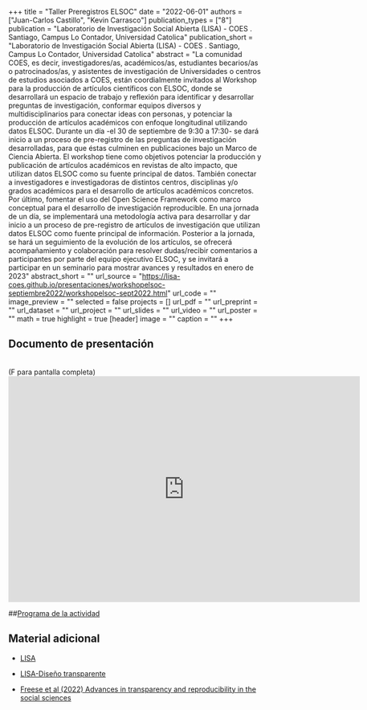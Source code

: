 +++
title = "Taller Preregistros ELSOC"
date = "2022-06-01"
authors = ["Juan-Carlos Castillo", "Kevin Carrasco"]
publication_types = ["8"]
publication = "Laboratorio de Investigación Social Abierta (LISA) - COES . Santiago, Campus Lo Contador, Universidad Catolica"
publication_short = "Laboratorio de Investigación Social Abierta (LISA) - COES . Santiago, Campus Lo Contador, Universidad Catolica"
abstract = "La comunidad COES, es decir, investigadores/as, académicos/as, estudiantes becarios/as o patrocinados/as, y asistentes de investigación de Universidades o centros de estudios asociados a COES, están coordialmente invitados al Workshop para la producción de artículos científicos con ELSOC, donde se desarrollará un espacio de trabajo y reflexión para identificar y desarrollar preguntas de investigación, conformar equipos diversos y multidisciplinarios para conectar ideas con personas, y potenciar la producción de artículos académicos con enfoque longitudinal utilizando datos ELSOC. Durante un día -el 30 de septiembre de 9:30 a 17:30- se dará inicio a un proceso de pre-registro de las preguntas de investigación desarrolladas, para que éstas culminen en publicaciones bajo un Marco de Ciencia Abierta. El workshop tiene como objetivos potenciar la producción y publicación de artículos académicos en revistas de alto impacto, que utilizan datos ELSOC como su fuente principal de datos. También conectar a investigadores e investigadoras de distintos centros, disciplinas y/o grados académicos para el desarrollo de artículos académicos concretos. Por último, fomentar el uso del Open Science Framework como marco conceptual para el desarrollo de investigación reproducible. En una jornada de un día, se implementará una metodología activa para desarrollar y dar inicio a un proceso de pre-registro de artículos de investigación que utilizan datos ELSOC como fuente principal de información. Posterior a la jornada, se hará un seguimiento de la evolución de los artículos, se ofrecerá acompañamiento y colaboración para resolver dudas/recibir comentarios a participantes por parte del equipo ejecutivo ELSOC, y se invitará a participar en un seminario para mostrar avances y resultados en enero de 2023"
abstract_short = ""
url_source = "https://lisa-coes.github.io/presentaciones/workshopelsoc-septiembre2022/workshopelsoc-sept2022.html"
url_code = ""
image_preview = ""
selected = false
projects = []
url_pdf = ""
url_preprint = ""
url_dataset = ""
url_project = ""
url_slides = ""
url_video = ""
url_poster = ""
math = true
highlight = true
[header]
image = ""
caption = ""
+++
## Documento de presentación

<br> (F para pantalla completa) <iframe width="700"  height="450" src="https://lisa-coes.github.io/presentaciones/workshopelsoc-septiembre2022/workshopelsoc-sept2022.html#14" title="YouTube video player" frameborder="0" allow="accelerometer; autoplay; clipboard-write; encrypted-media; gyroscope; picture-in-picture" allowfullscreen></iframe>

##[Programa de la actividad](https://coes.cl/wp-content/uploads/Programa-Workshop-ELSOC.pdf)

## Material adicional

- [LISA](https://lisa-coes.com/)

- [LISA-Diseño transparente](https://lisa-coes.github.io/lisa-book/dise%C3%B1o-transparente.html)

- [Freese et al (2022) Advances in transparency and reproducibility in the social sciences](https://www.sciencedirect.com/science/article/pii/S0049089X2200076X?via%3Dihub)
